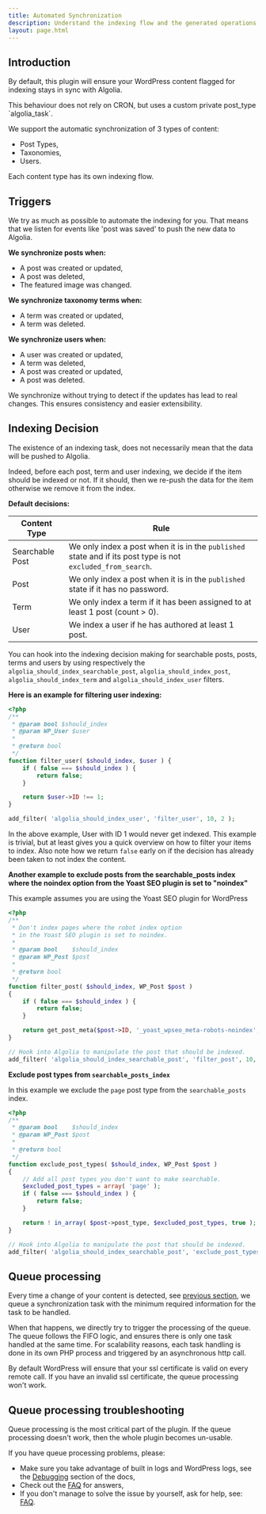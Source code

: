 ```yaml
---
title: Automated Synchronization
description: Understand the indexing flow and the generated operations.
layout: page.html
---
```


## Introduction

By default, this plugin will ensure your WordPress content flagged for indexing stays in sync with Algolia.

<div class="alert alert-info">This behaviour does not rely on CRON, but uses a custom private post_type `algolia_task`. </div>

We support the automatic synchronization of 3 types of content:
- Post Types,
- Taxonomies,
- Users.

Each content type has its own indexing flow.

## Triggers

We try as much as possible to automate the indexing for you. That means that we listen for events like 'post was saved' to push the new data to Algolia.

**We synchronize posts when:**
- A post was created or updated,
- A post was deleted,
- The featured image was changed.

**We synchronize taxonomy terms when:**
- A term was created or updated,
- A term was deleted.

**We synchronize users when:**
- A user was created or updated,
- A term was deleted,
- A post was created or updated,
- A post was deleted.

<div class="alert alert-warning">We synchronize without trying to detect if the updates has lead to real changes. This ensures consistency and easier extensibility.</div>

## Indexing Decision

The existence of an indexing task, does not necessarily mean that the data will be pushed to Algolia.

Indeed, before each post, term and user indexing, we decide if the item should be indexed or not. If it should, then we re-push the data for the item otherwise we remove it from the index.

**Default decisions:**

|Content Type|Rule
|-|-
|Searchable Post|We only index a post when it is in the `published` state and if its post type is not `excluded_from_search`.
|Post|We only index a post when it is in the `published` state if it has no password.
|Term|We only index a term if it has been assigned to at least 1 post (count > 0).
|User|We index a user if he has authored at least 1 post.

You can hook into the indexing decision making for searchable posts, posts, terms and users by using respectively the `algolia_should_index_searchable_post`, `algolia_should_index_post`, `algolia_should_index_term` and `algolia_should_index_user` filters.

**Here is an example for filtering user indexing:**

```php
<?php
/**
 * @param bool $should_index
 * @param WP_User $user
 *
 * @return bool
 */
function filter_user( $should_index, $user ) {
	if ( false === $should_index ) {
		return false;
	}

	return $user->ID !== 1;
}

add_filter( 'algolia_should_index_user', 'filter_user', 10, 2 );
```

In the above example, User with ID 1 would never get indexed. This example is trivial, but at least gives you a quick overview on how to filter your items to index.
Also note how we return `false` early on if the decision has already been taken to not index the content.

**Another example to exclude posts from the searchable_posts index where the noindex option from the Yoast SEO plugin is set to "noindex"**

<div class="alert alert-warning">This example assumes you are using the Yoast SEO plugin for WordPress</div>

```php
<?php
/**
 * Don't index pages where the robot index option
 * in the Yoast SEO plugin is set to noindex.
 *
 * @param bool    $should_index
 * @param WP_Post $post
 *
 * @return bool
 */
function filter_post( $should_index, WP_Post $post )
{
    if ( false === $should_index ) {
        return false;
    }

    return get_post_meta($post->ID, '_yoast_wpseo_meta-robots-noindex', true) == 1 ? false : true;
}

// Hook into Algolia to manipulate the post that should be indexed.
add_filter( 'algolia_should_index_searchable_post', 'filter_post', 10, 2 );
```

**Exclude post types from `searchable_posts_index`**

In this example we exclude the `page` post type from the `searchable_posts` index.

```php
<?php
/**
 * @param bool    $should_index
 * @param WP_Post $post
 *
 * @return bool
 */
function exclude_post_types( $should_index, WP_Post $post )
{
    // Add all post types you don't want to make searchable.
    $excluded_post_types = array( 'page' );
    if ( false === $should_index ) {
        return false;
    }

    return ! in_array( $post->post_type, $excluded_post_types, true );
}

// Hook into Algolia to manipulate the post that should be indexed.
add_filter( 'algolia_should_index_searchable_post', 'exclude_post_types', 10, 2 );
```



## Queue processing

Every time a change of your content is detected, see [previous section](#triggers), we queue a synchronization task with the minimum required information for the task to be handled.

When that happens, we directly try to trigger the processing of the queue. The queue follows the FIFO logic, and ensures there is only one task handled at the same time. For scalability reasons, each task handling is done in its own PHP process and triggered by an asynchronous http call.

<div class="alert alert-warning">By default WordPress will ensure that your ssl certificate is valid on every remote call. If you have an invalid ssl certificate, the queue processing won't work.</div>

## Queue processing troubleshooting

Queue processing is the most critical part of the plugin. If the queue processing doesn't work, then the whole plugin becomes un-usable.

If you have queue processing problems, please:
- Make sure you take advantage of built in logs and WordPress logs, see the [Debugging](logs.html) section of the docs,
- Check out the [FAQ](frequently-asked-questions.html) for answers,
- If you don't manage to solve the issue by yourself, ask for help, see: [FAQ](frequently-asked-questions.html).
